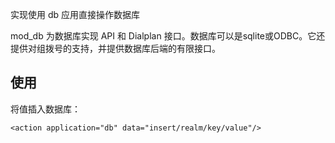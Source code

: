 实现使用 db 应用直接操作数据库

mod_db 为数据库实现 API 和 Dialplan 接口。数据库可以是sqlite或ODBC。它还提供对组拨号的支持，并提供数据库后端的有限接口。



## 使用

将值插入数据库：

```
<action application="db" data="insert/realm/key/value"/>
```